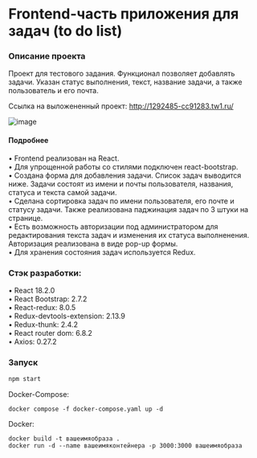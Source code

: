 # Frontend-часть приложения для задач (to do list)

### Описание проекта 

Проект для тестового задания. Функционал позволяет добавлять задачи. Указан статус выполнения, текст, название задачи, а также пользователь и его почта.

Ссылка на выложененный проект: http://1292485-cc91283.tw1.ru/

![image](https://user-images.githubusercontent.com/113205906/223144972-4864560e-bd1e-4bb0-9972-d32c2e5b2f80.png)

#### Подробнее
• Frontend реализован на React.  
• Для упрощенной работы со стилями подключен react-bootstrap.  
• Создана форма для добавления задачи. Список задач выводится ниже. Задачи состоят из имени и почты пользователя, названия, статуса и текста самой задачи.   
• Сделана сортировка задач по имени пользователя, его почте и статусу задачи. Также реализована паджинация задач по 3 штуки на странице.    
• Есть возможность авторизации под администратором для редактирования текста задач и изменения их статуса выполненения. Авторизация реализована в виде pop-up формы.  
• Для хранения состояния задач используется Redux.

### Стэк разработки:

• React 18.2.0   
• React Bootstrap: 2.7.2  
• React-redux: 8.0.5  
• Redux-devtools-extension: 2.13.9  
• Redux-thunk: 2.4.2  
• React router dom: 6.8.2  
• Axios: 0.27.2    

### Запуск

```javascript
npm start
```
Docker-Compose:
```docker
docker compose -f docker-compose.yaml up -d
```
Docker:
```
docker build -t вашеимяобраза .
docker run -d --name вашеимяконтейнера -p 3000:3000 вашеимяобраза
```
